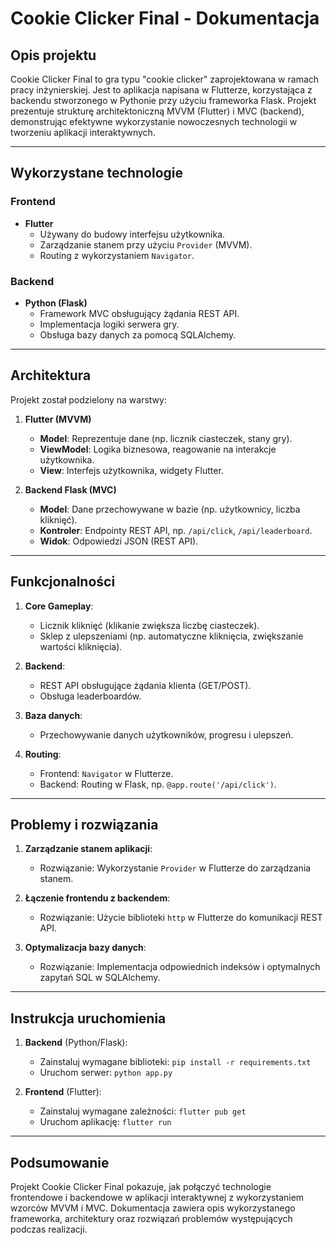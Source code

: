 # Cookie Clicker Final - Dokumentacja

## Opis projektu
Cookie Clicker Final to gra typu "cookie clicker" zaprojektowana w ramach pracy inżynierskiej. Jest to aplikacja napisana w Flutterze, korzystająca z backendu stworzonego w Pythonie przy użyciu frameworka Flask. Projekt prezentuje strukturę architektoniczną MVVM (Flutter) i MVC (backend), demonstrując efektywne wykorzystanie nowoczesnych technologii w tworzeniu aplikacji interaktywnych.

---

## Wykorzystane technologie

### Frontend
- **Flutter**
  - Używany do budowy interfejsu użytkownika.
  - Zarządzanie stanem przy użyciu `Provider` (MVVM).
  - Routing z wykorzystaniem `Navigator`.

### Backend
- **Python (Flask)**
  - Framework MVC obsługujący żądania REST API.
  - Implementacja logiki serwera gry.
  - Obsługa bazy danych za pomocą SQLAlchemy.

---

## Architektura
Projekt został podzielony na warstwy:

1. **Flutter (MVVM)**
   - **Model**: Reprezentuje dane (np. licznik ciasteczek, stany gry).
   - **ViewModel**: Logika biznesowa, reagowanie na interakcje użytkownika.
   - **View**: Interfejs użytkownika, widgety Flutter.

2. **Backend Flask (MVC)**
   - **Model**: Dane przechowywane w bazie (np. użytkownicy, liczba kliknięć).
   - **Kontroler**: Endpointy REST API, np. `/api/click`, `/api/leaderboard`.
   - **Widok**: Odpowiedzi JSON (REST API).

---

## Funkcjonalności
1. **Core Gameplay**:
   - Licznik kliknięć (klikanie zwiększa liczbę ciasteczek).
   - Sklep z ulepszeniami (np. automatyczne kliknięcia, zwiększanie wartości kliknięcia).

2. **Backend**:
   - REST API obsługujące żądania klienta (GET/POST).
   - Obsługa leaderboardów.

3. **Baza danych**:
   - Przechowywanie danych użytkowników, progresu i ulepszeń.

4. **Routing**:
   - Frontend: `Navigator` w Flutterze.
   - Backend: Routing w Flask, np. `@app.route('/api/click')`.

---

## Problemy i rozwiązania
1. **Zarządzanie stanem aplikacji**:
   - Rozwiązanie: Wykorzystanie `Provider` w Flutterze do zarządzania stanem.

2. **Łączenie frontendu z backendem**:
   - Rozwiązanie: Użycie biblioteki `http` w Flutterze do komunikacji REST API.

3. **Optymalizacja bazy danych**:
   - Rozwiązanie: Implementacja odpowiednich indeksów i optymalnych zapytań SQL w SQLAlchemy.

---

## Instrukcja uruchomienia
1. **Backend** (Python/Flask):
   - Zainstaluj wymagane biblioteki: `pip install -r requirements.txt`
   - Uruchom serwer: `python app.py`

2. **Frontend** (Flutter):
   - Zainstaluj wymagane zależności: `flutter pub get`
   - Uruchom aplikację: `flutter run`

---

## Podsumowanie
Projekt Cookie Clicker Final pokazuje, jak połączyć technologie frontendowe i backendowe w aplikacji interaktywnej z wykorzystaniem wzorców MVVM i MVC. Dokumentacja zawiera opis wykorzystanego frameworka, architektury oraz rozwiązań problemów występujących podczas realizacji.

